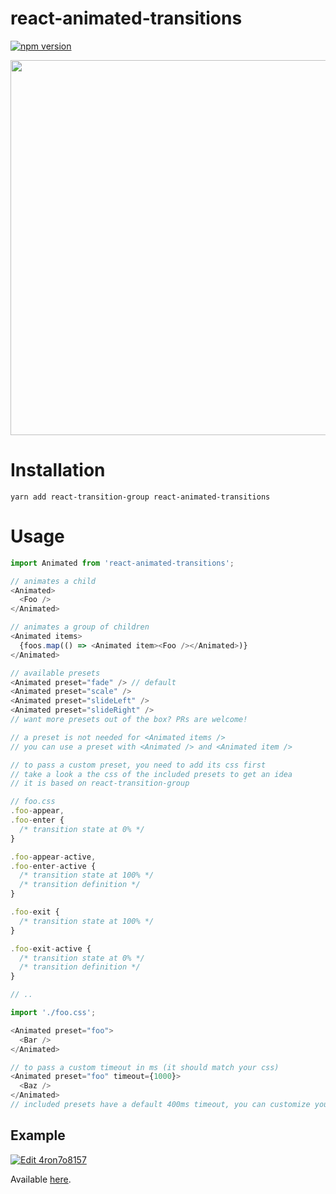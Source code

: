 # react-animated-transitions

[![npm version](https://badge.fury.io/js/react-animated-transitions.svg)](https://badge.fury.io/js/react-animated-transitions)

<img src="https://raw.githubusercontent.com/sonaye/react-animated-transitions/master/demo.gif" width="600">

# Installation

`yarn add react-transition-group react-animated-transitions`

# Usage

```javascript
import Animated from 'react-animated-transitions';

// animates a child
<Animated>
  <Foo />
</Animated>

// animates a group of children
<Animated items>
  {foos.map(() => <Animated item><Foo /></Animated>)}
</Animated>

// available presets
<Animated preset="fade" /> // default
<Animated preset="scale" />
<Animated preset="slideLeft" />
<Animated preset="slideRight" />
// want more presets out of the box? PRs are welcome!

// a preset is not needed for <Animated items />
// you can use a preset with <Animated /> and <Animated item />

// to pass a custom preset, you need to add its css first
// take a look a the css of the included presets to get an idea
// it is based on react-transition-group

// foo.css
.foo-appear,
.foo-enter {
  /* transition state at 0% */
}

.foo-appear-active,
.foo-enter-active {
  /* transition state at 100% */
  /* transition definition */
}

.foo-exit {
  /* transition state at 100% */
}

.foo-exit-active {
  /* transition state at 0% */
  /* transition definition */
}

// ..

import './foo.css';

<Animated preset="foo">
  <Bar />
</Animated>

// to pass a custom timeout in ms (it should match your css)
<Animated preset="foo" timeout={1000}>
  <Baz />
</Animated>
// included presets have a default 400ms timeout, you can customize your own presets only
```

## Example

[![Edit 4ron7o8157](https://codesandbox.io/static/img/play-codesandbox.svg)](https://codesandbox.io/s/4ron7o8157)

Available [here](https://github.com/sonaye/react-animated-transitions/tree/master/src/example).
